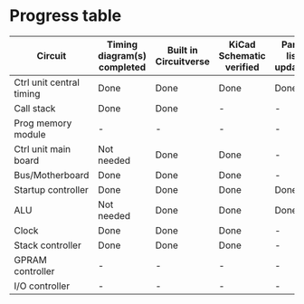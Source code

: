 # Progress table

| Circuit | Timing diagram(s) completed | Built in Circuitverse | KiCad Schematic verified | Parts list updated | KiCad PCB | PCB built/aquired | Assembled | Tested |
| - | - | - | - | - | - | - | - | - |
| Ctrl unit central timing | Done | Done | Done | Done | - | - | - | - |
| Call stack | Done | Done | - | - | - | - | -| - |
| Prog memory module | - | - | - | - | - | - | - | - |
| Ctrl unit main board | Not needed | Done | Done | - | - | - | - | - |
| Bus/Motherboard | Done | Done | Done | - | Done | - | - | - |
| Startup controller | Done | Done | Done | Done | Done | - | - | - |
| ALU | Not needed | Done | Done | Done | - | - | - | - |
| Clock | Done | Done | Done | - | Done | Working on it | - | - |
| Stack controller | Done | Done | Done | - | Done | - | - | - |
| GPRAM controller | - | - | - | - | - | - | - | - |
| I/O controller | - | - | - | - | - | - | - | - |